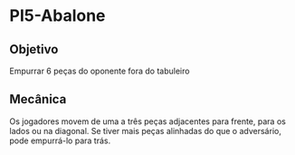 # PI5-Abalone

## Objetivo

Empurrar 6 peças do oponente fora do tabuleiro

## Mecânica

Os jogadores movem de uma a três peças adjacentes para frente, para os lados ou na diagonal. 
Se tiver mais peças alinhadas do que o adversário, pode empurrá-lo para trás.
